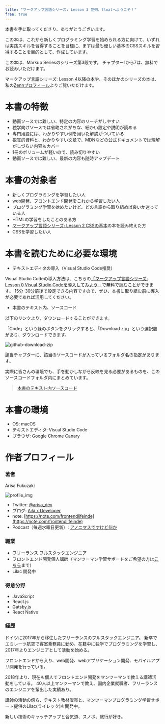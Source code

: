 ```yaml
---
title: "マークアップ言語シリーズ: Lesson 3 並列、floatへようこそ！"
free: true
---
```


本書を手に取ってくださり、ありがとうございます。

この本は、これから新しくプログラミング学習を始められる方に向けて、いずれは実践スキルを習得することを目標に、まずは最も優しい基本のCSSスキルを習得することを目的として、作成しています。

この本は、Markup Seriesのシリーズ第3段です。
チャプター1から7は、無料でお読みいただけます。

マークアップ言語シリーズ: Lesson 4以降の本や、そのほかのシリーズの本は、私の[Zennプロフィール](https://zenn.dev/arisa_dev)よりご覧いただけます。

# 本書の特徴

- 動画ソースでは難しい、特定の内容のリーチがしやすい
- 独学向けソースでは省略されがちな、細かい設定や説明が読める
- 専門用語には、わかりやすい例を用いた解説がついている
- 視覚的資料と、わかりやすい文章で、MDNなどの公式ドキュメントでは理解がしづらい内容もカバー
- 1冊のボリュームが軽いので、読み切りやすい
- 動画ソースでは難しい、最新の内容も随時アップデート

# 本書の対象者

- 新しくプログラミングを学習したい人
- web開発、フロントエンド開発をこれから学習したい人
- プログラミング学習を始めたいけど、どの言語から取り組めば良いか迷っている人
- HTMLの学習をしたことのある方
- [マークアップ言語シリーズ: Lesson 2 CSSの基本](https://zenn.dev/arisa_dev/books/markup-lesson2)の本を読み終えた方
- CSSを学習したい人

# 本書を読むために必要な環境

- テキストエディタの導入（Visual Studio Code推奨）

Visual Studio Codeの導入方法は、こちらの[「マークアップ言語シリーズ: Lesson 0 Visual Studio Codeを導入してみよう」](https://zenn.dev/arisa_dev/books/markup-lesson0)で無料で読むことができます。
15分-30分前後で設定できる内容ですので、ぜひ、本書に取り組む前に導入が必要であれば活用してください。

- 本書のテキスト内、ソースコード

以下のリンクより、ダウンロードすることができます。

「Code」という緑のボタンをクリックすると、「Download zip」という選択肢があり、ダウンロードできます。

![github-download-zip](https://storage.googleapis.com/zenn-user-upload/ka8fydr34z9opq7lh7ismgsacnaf)

該当チャプターに、該当のソースコードが入っているフォルダ名の指定があります。

実際に皆さんの環境でも、手を動かしながら反映を見る必要があるものを、このソースコードフォルダ内にまとめています。

> [本書のテキスト内ソースコード](https://github.com/schabibi1/zenn-book-challenges)

# 本書の環境

- OS: macOS
- テキストエディタ: Visual Studio Code
- ブラウザ: Google Chrome Canary

# 作者プロフィール

### 著者

Arisa Fukuzaki

![profile_img](https://storage.googleapis.com/zenn-user-upload/u7ka3507985si7cc9s047g7rt4gx)

- Twitter: [@arisa_dev](https://twitter.com/arisa_dev)
- ブログ: [Aiki x Developer](https://aiki-developer.com)
- note: [https://note.com/frontendlifeinde](https://note.com/frontendlifeinde)
- Podcast（毎週水曜日更新）: [アノニマスですけど何か](https://note.com/frontendlifeinde/m/m14ff18669c56)

### 職業
- フリーランス フルスタックエンジニア
- フロントエンド開発個人講師（マンツーマン学習サポートをご希望の方は[こちら](https://aiki-developer.com/contact)まで）
- Lilac 開発中

### 得意分野
- JavaScript
- React.js
- Gatsby.js
- React Native

### 経歴
ドイツに2017年から移住したフリーランスのフルスタックエンジニア。
新卒でエミレーツ航空で客室乗務員に勤め、在籍中に独学でプログラミングを学習し、2017年よりエンジニアとして活動を始める。

フロントエンドから入り、web開発、webアプリケーション開発、モバイルアプリ開発を行っている。

2018年より、現在も個人でフロントエンド開発をマンツーマンで教える講師活動をしている。
40人以上マンツーマンで教え、国内企業就職者、フリーランスのエンジニアを輩出した実績あり。

講師の活動の傍ら、テキスト教材販売と、マンツーマンプログラミング学習サポート提供のLilac(ライレック)を開発中。

新しい技術のキャッチアップと合気道、スノボ、旅行が好き。